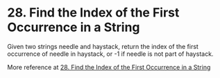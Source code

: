 # 28. Find the Index of the First Occurrence in a String

Given two strings needle and haystack, return the index of the first occurrence of needle in haystack, or -1 if needle is not part of haystack.

More reference at [28. Find the Index of the First Occurrence in a String](https://leetcode.com/problems/find-the-index-of-the-first-occurrence-in-a-string/description/)